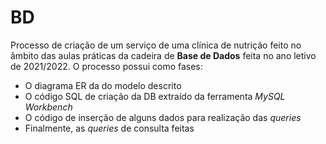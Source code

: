 # BD

Processo de criação de um serviço de uma clínica de nutrição feito no âmbito das aulas práticas da cadeira de **Base de Dados** feita no ano letivo de 2021/2022. O processo possui como fases:

+ O diagrama ER da do modelo descrito
+ O código SQL de criação da DB extraído da ferramenta _MySQL Workbench_
+ O código de inserção de alguns dados para realização das _queries_
+ Finalmente, as _queries_ de consulta feitas 